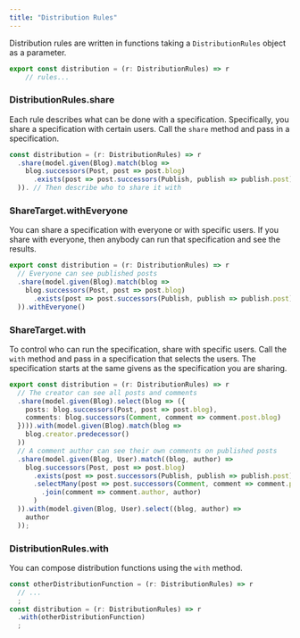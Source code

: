 ```yaml
---
title: "Distribution Rules"
---
```


Distribution rules are written in functions taking a `DistributionRules` object as a parameter.

```typescript
export const distribution = (r: DistributionRules) => r
    // rules...
```

### DistributionRules.share

Each rule describes what can be done with a specification.
Specifically, you share a specification with certain users.
Call the `share` method and pass in a specification.

```typescript
const distribution = (r: DistributionRules) => r
  .share(model.given(Blog).match(blog =>
    blog.successors(Post, post => post.blog)
      .exists(post => post.successors(Publish, publish => publish.post))
  )). // Then describe who to share it with
```

### ShareTarget.withEveryone

You can share a specification with everyone or with specific users.
If you share with everyone, then anybody can run that specification and see the results.

```typescript
export const distribution = (r: DistributionRules) => r
  // Everyone can see published posts
  .share(model.given(Blog).match(blog =>
    blog.successors(Post, post => post.blog)
      .exists(post => post.successors(Publish, publish => publish.post))
  )).withEveryone()
```

### ShareTarget.with

To control who can run the specification, share with specific users.
Call the `with` method and pass in a specification that selects the users.
The specification starts at the same givens as the specification you are sharing.

```typescript
export const distribution = (r: DistributionRules) => r
  // The creator can see all posts and comments
  .share(model.given(Blog).select(blog => ({
    posts: blog.successors(Post, post => post.blog),
    comments: blog.successors(Comment, comment => comment.post.blog)
  }))).with(model.given(Blog).match(blog =>
    blog.creator.predecessor()
  ))
  // A comment author can see their own comments on published posts
  .share(model.given(Blog, User).match((blog, author) =>
    blog.successors(Post, post => post.blog)
      .exists(post => post.successors(Publish, publish => publish.post))
      .selectMany(post => post.successors(Comment, comment => comment.post)
        .join(comment => comment.author, author)
      )
  )).with(model.given(Blog, User).select((blog, author) =>
    author
  ));
```

### DistributionRules.with

You can compose distribution functions using the `with` method.

```typescript
const otherDistributionFunction = (r: DistributionRules) => r
  // ...
  ;
const distribution = (r: DistributionRules) => r
  .with(otherDistributionFunction)
  ;
```
